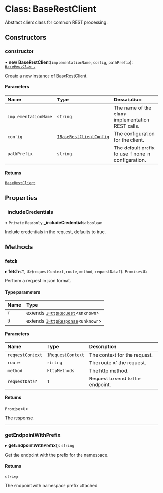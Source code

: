 # Class: BaseRestClient

Abstract client class for common REST processing.

## Constructors

### constructor

• **new BaseRestClient**(`implementationName`, `config`, `pathPrefix`): [`BaseRestClient`](BaseRestClient.md)

Create a new instance of BaseRestClient.

#### Parameters

| Name | Type | Description |
| :------ | :------ | :------ |
| `implementationName` | `string` | The name of the class implementation REST calls. |
| `config` | [`IBaseRestClientConfig`](../interfaces/IBaseRestClientConfig.md) | The configuration for the client. |
| `pathPrefix` | `string` | The default prefix to use if none in configuration. |

#### Returns

[`BaseRestClient`](BaseRestClient.md)

## Properties

### \_includeCredentials

• `Private` `Readonly` **\_includeCredentials**: `boolean`

Include credentials in the request, defaults to true.

## Methods

### fetch

▸ **fetch**\<`T`, `U`\>(`requestContext`, `route`, `method`, `requestData?`): `Promise`\<`U`\>

Perform a request in json format.

#### Type parameters

| Name | Type |
| :------ | :------ |
| `T` | extends [`IHttpRequest`](../interfaces/IHttpRequest.md)\<`unknown`\> |
| `U` | extends [`IHttpResponse`](../interfaces/IHttpResponse.md)\<`unknown`\> |

#### Parameters

| Name | Type | Description |
| :------ | :------ | :------ |
| `requestContext` | `IRequestContext` | The context for the request. |
| `route` | `string` | The route of the request. |
| `method` | `HttpMethods` | The http method. |
| `requestData?` | `T` | Request to send to the endpoint. |

#### Returns

`Promise`\<`U`\>

The response.

___

### getEndpointWithPrefix

▸ **getEndpointWithPrefix**(): `string`

Get the endpoint with the prefix for the namespace.

#### Returns

`string`

The endpoint with namespace prefix attached.
